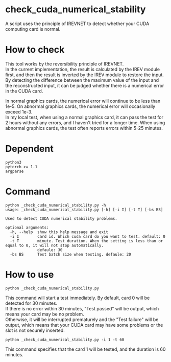 # check_cuda_numerical_stability
 A script uses the principle of IREVNET to detect whether your CUDA computing card is normal.  


# How to check
This tool works by the reversibility principle of IREVNET.  
In the current implementation, the result is calculated by the IREV module first, and then the result is inverted by the IREV module to restore the input.  
By detecting the difference between the maximum value of the input and the reconstructed input, it can be judged whether there is a numerical error in the CUDA card.  

In normal graphics cards, the numerical error will continue to be less than 1e-5. On abnormal graphics cards, the numerical error will occasionally exceed 1e-3.  
In my local test, when using a normal graphics card, it can pass the test for 2 hours without any errors, and I haven't tried for a longer time. When using abnormal graphics cards, the test often reports errors within 5-25 minutes.  


# Dependent
```
python3
pytorch >= 1.1
argparse
```

# Command
```
python _check_cuda_numerical_stability.py -h
usage: _check_cuda_numerical_stability.py [-h] [-i I] [-t T] [-bs BS]

Used to detect CUDA numerical stability problems.

optional arguments:
  -h, --help  show this help message and exit
  -i I        card id. Which cuda card do you want to test. default: 0
  -t T        minute. Test duration. When the setting is less than or equal to 0, it will not stop automatically.
              defaule: 30
  -bs BS      Test batch size when testing. defaule: 20
```

# How to use

```
python _check_cuda_numerical_stability.py
```
This command will start a test immediately. By default, card 0 will be detected for 30 minutes.  
If there is no error within 30 minutes, "Test passed" will be output, which means your card may be no problem.  
Otherwise, it will be interrupted prematurely and the "Test failure" will be output, which means that your CUDA card may have some problems or the slot is not securely inserted.  

```
python _check_cuda_numerical_stability.py -i 1 -t 60
```
This command specifies that the card 1 will be tested, and the duration is 60 minutes.  

